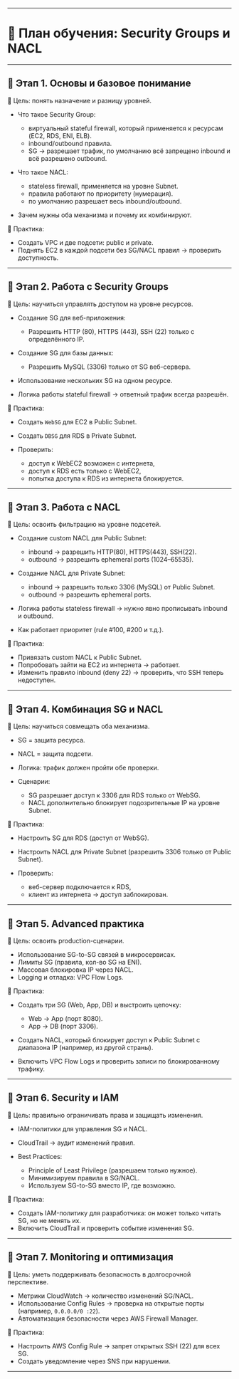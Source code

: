 
---

# 📍 План обучения: Security Groups и NACL

---

## 🔹 Этап 1. Основы и базовое понимание

🎯 Цель: понять назначение и разницу уровней.

* Что такое Security Group:

  * виртуальный stateful firewall, который применяется к ресурсам (EC2, RDS, ENI, ELB).
  * inbound/outbound правила.
  * SG → разрешает трафик, по умолчанию всё запрещено inbound и всё разрешено outbound.
* Что такое NACL:

  * stateless firewall, применяется на уровне Subnet.
  * правила работают по приоритету (нумерация).
  * по умолчанию разрешает весь inbound/outbound.
* Зачем нужны оба механизма и почему их комбинируют.

📌 Практика:

* Создать VPC и две подсети: public и private.
* Поднять EC2 в каждой подсети без SG/NACL правил → проверить доступность.

---

## 🔹 Этап 2. Работа с Security Groups

🎯 Цель: научиться управлять доступом на уровне ресурсов.

* Создание SG для веб-приложения:

  * Разрешить HTTP (80), HTTPS (443), SSH (22) только с определённого IP.
* Создание SG для базы данных:

  * Разрешить MySQL (3306) только от SG веб-сервера.
* Использование нескольких SG на одном ресурсе.
* Логика работы stateful firewall → ответный трафик всегда разрешён.

📌 Практика:

* Создать `WebSG` для EC2 в Public Subnet.
* Создать `DBSG` для RDS в Private Subnet.
* Проверить:

  * доступ к WebEC2 возможен с интернета,
  * доступ к RDS есть только с WebEC2,
  * попытка доступа к RDS из интернета блокируется.

---

## 🔹 Этап 3. Работа с NACL

🎯 Цель: освоить фильтрацию на уровне подсетей.

* Создание custom NACL для Public Subnet:

  * inbound → разрешить HTTP(80), HTTPS(443), SSH(22).
  * outbound → разрешить ephemeral ports (1024–65535).
* Создание NACL для Private Subnet:

  * inbound → разрешить только 3306 (MySQL) от Public Subnet.
  * outbound → разрешить ephemeral ports.
* Логика работы stateless firewall → нужно явно прописывать inbound и outbound.
* Как работает приоритет (rule #100, #200 и т.д.).

📌 Практика:

* Привязать custom NACL к Public Subnet.
* Попробовать зайти на EC2 из интернета → работает.
* Изменить правило inbound (deny 22) → проверить, что SSH теперь недоступен.

---

## 🔹 Этап 4. Комбинация SG и NACL

🎯 Цель: научиться совмещать оба механизма.

* SG = защита ресурса.
* NACL = защита подсети.
* Логика: трафик должен пройти обе проверки.
* Сценарии:

  * SG разрешает доступ к 3306 для RDS только от WebSG.
  * NACL дополнительно блокирует подозрительные IP на уровне Subnet.

📌 Практика:

* Настроить SG для RDS (доступ от WebSG).
* Настроить NACL для Private Subnet (разрешить 3306 только от Public Subnet).
* Проверить:

  * веб-сервер подключается к RDS,
  * клиент из интернета → доступ заблокирован.

---

## 🔹 Этап 5. Advanced практика

🎯 Цель: освоить production-сценарии.

* Использование SG-to-SG связей в микросервисах.
* Лимиты SG (правила, кол-во SG на ENI).
* Массовая блокировка IP через NACL.
* Logging и отладка: VPC Flow Logs.

📌 Практика:

* Создать три SG (Web, App, DB) и выстроить цепочку:

  * Web → App (порт 8080).
  * App → DB (порт 3306).
* Создать NACL, который блокирует доступ к Public Subnet с диапазона IP (например, из другой страны).
* Включить VPC Flow Logs и проверить записи по блокированному трафику.

---

## 🔹 Этап 6. Security и IAM

🎯 Цель: правильно ограничивать права и защищать изменения.

* IAM-политики для управления SG и NACL.
* CloudTrail → аудит изменений правил.
* Best Practices:

  * Principle of Least Privilege (разрешаем только нужное).
  * Минимизируем правила в SG/NACL.
  * Используем SG-to-SG вместо IP, где возможно.

📌 Практика:

* Создать IAM-политику для разработчика: он может только читать SG, но не менять их.
* Включить CloudTrail и проверить событие изменения SG.

---

## 🔹 Этап 7. Monitoring и оптимизация

🎯 Цель: уметь поддерживать безопасность в долгосрочной перспективе.

* Метрики CloudWatch → количество изменений SG/NACL.
* Использование Config Rules → проверка на открытые порты (например, `0.0.0.0/0 :22`).
* Автоматизация безопасности через AWS Firewall Manager.

📌 Практика:

* Настроить AWS Config Rule → запрет открытых SSH (22) для всех SG.
* Создать уведомление через SNS при нарушении.

---
